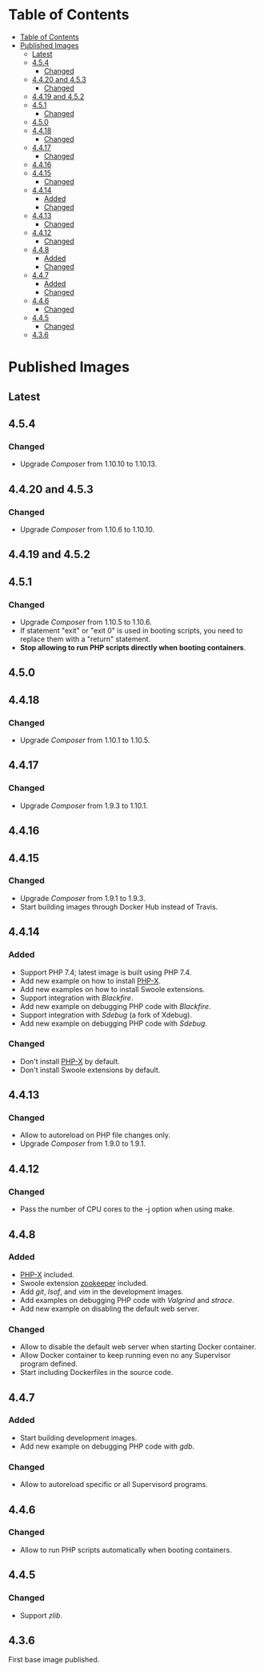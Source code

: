 Table of Contents
=================

   * [Table of Contents](#table-of-contents)
   * [Published Images](#published-images)
      * [Latest](#latest)
      * [4.5.4](#454)
         * [Changed](#changed)
      * [4.4.20 and 4.5.3](#4420-and-453)
         * [Changed](#changed-1)
      * [4.4.19 and 4.5.2](#4419-and-452)
      * [4.5.1](#451)
         * [Changed](#changed-2)
      * [4.5.0](#450)
      * [4.4.18](#4418)
         * [Changed](#changed-3)
      * [4.4.17](#4417)
         * [Changed](#changed-4)
      * [4.4.16](#4416)
      * [4.4.15](#4415)
         * [Changed](#changed-5)
      * [4.4.14](#4414)
         * [Added](#added)
         * [Changed](#changed-6)
      * [4.4.13](#4413)
         * [Changed](#changed-7)
      * [4.4.12](#4412)
         * [Changed](#changed-8)
      * [4.4.8](#448)
         * [Added](#added-1)
         * [Changed](#changed-9)
      * [4.4.7](#447)
         * [Added](#added-2)
         * [Changed](#changed-10)
      * [4.4.6](#446)
         * [Changed](#changed-11)
      * [4.4.5](#445)
         * [Changed](#changed-12)
      * [4.3.6](#436)

# Published Images

## Latest

## 4.5.4

### Changed
- Upgrade _Composer_ from 1.10.10 to 1.10.13.

## 4.4.20 and 4.5.3

### Changed
- Upgrade _Composer_ from 1.10.6 to 1.10.10.

## 4.4.19 and 4.5.2

## 4.5.1

### Changed
- Upgrade _Composer_ from 1.10.5 to 1.10.6.
- If statement "exit" or "exit 0" is used in booting scripts, you need to replace them with a "return" statement.
- **Stop allowing to run PHP scripts directly when booting containers**.

## 4.5.0

## 4.4.18

### Changed
- Upgrade _Composer_ from 1.10.1 to 1.10.5.

## 4.4.17

### Changed
- Upgrade _Composer_ from 1.9.3 to 1.10.1.

## 4.4.16

## 4.4.15

### Changed
- Upgrade _Composer_ from 1.9.1 to 1.9.3.
- Start building images through Docker Hub instead of Travis.

## 4.4.14

### Added
- Support PHP 7.4; latest image is built using PHP 7.4.
- Add new example on how to install [PHP-X](https://github.com/swoole/phpx).
- Add new examples on how to install Swoole extensions.
- Support integration with _Blackfire_.
- Add new example on debugging PHP code with _Blackfire_.
- Support integration with _Sdebug_ (a fork of Xdebug).
- Add new example on debugging PHP code with _Sdebug_.

### Changed
- Don't install [PHP-X](https://github.com/swoole/phpx) by default.
- Don't install Swoole extensions by default.

## 4.4.13

### Changed
- Allow to autoreload on PHP file changes only.
- Upgrade _Composer_ from 1.9.0 to 1.9.1.

## 4.4.12

### Changed
- Pass the number of CPU cores to the -j option when using make.

## 4.4.8

### Added
- [PHP-X](https://github.com/swoole/phpx) included.
- Swoole extension [zookeeper](https://github.com/swoole/ext-zookeeper) included.
- Add _git_, _lsof_, and _vim_ in the development images.
- Add examples on debugging PHP code with _Valgrind_ and _strace_.
- Add new example on disabling the default web server.

### Changed
- Allow to disable the default web server when starting Docker container.
- Allow Docker container to keep running even no any Supervisor program defined.
- Start including Dockerfiles in the source code.

## 4.4.7

### Added
- Start building development images.
- Add new example on debugging PHP code with _gdb_.

### Changed
- Allow to autoreload specific or all Supervisord programs.

## 4.4.6

### Changed
- Allow to run PHP scripts automatically when booting containers.

## 4.4.5

### Changed
- Support _zlib_.

## 4.3.6

First base image published.
